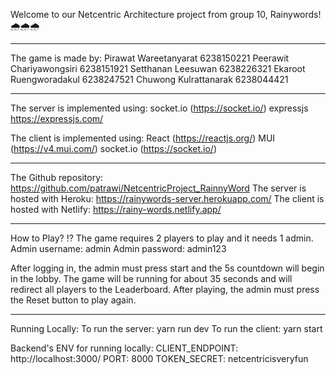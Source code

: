 Welcome to our Netcentric Architecture project from group 10, Rainywords! 🌧🌧🌧
_____________________________________________________________________________________________
The game is made by: 
Pirawat Wareetanyarat 6238150221
Peerawit Chariyawongsiri 6238151921
Setthanan Leesuwan 6238226321
Ekaroot Ruengworadakul 6238247521
Chuwong Kulrattanarak 6238044421
_____________________________________________________________________________________________
The server is implemented using: 
socket.io (https://socket.io/)
expressjs https://expressjs.com/

The client is implemented using:
React (https://reactjs.org/)
MUI (https://v4.mui.com/)
socket.io (https://socket.io/)
_____________________________________________________________________________________________
The Github repository: https://github.com/patrawi/NetcentricProject_RainnyWord
The server is hosted with Heroku: https://rainywords-server.herokuapp.com/
The client is hosted with Netlify: https://rainy-words.netlify.app/
_____________________________________________________________________________________________
How to Play? ⁉
The game requires 2 players to play and it needs 1 admin.
Admin username: admin
Admin password: admin123

After logging in, the admin must press start and the 5s countdown will begin in the lobby.
The game will be running for about 35 seconds and will redirect all players to the Leaderboard.
After playing, the admin must press the Reset button to play again.
_____________________________________________________________________________________________
Running Locally:
To run the server: yarn run dev
To run the client: yarn start

Backend's ENV for running locally: 
CLIENT_ENDPOINT: http://localhost:3000/
PORT: 8000
TOKEN_SECRET: netcentricisveryfun
